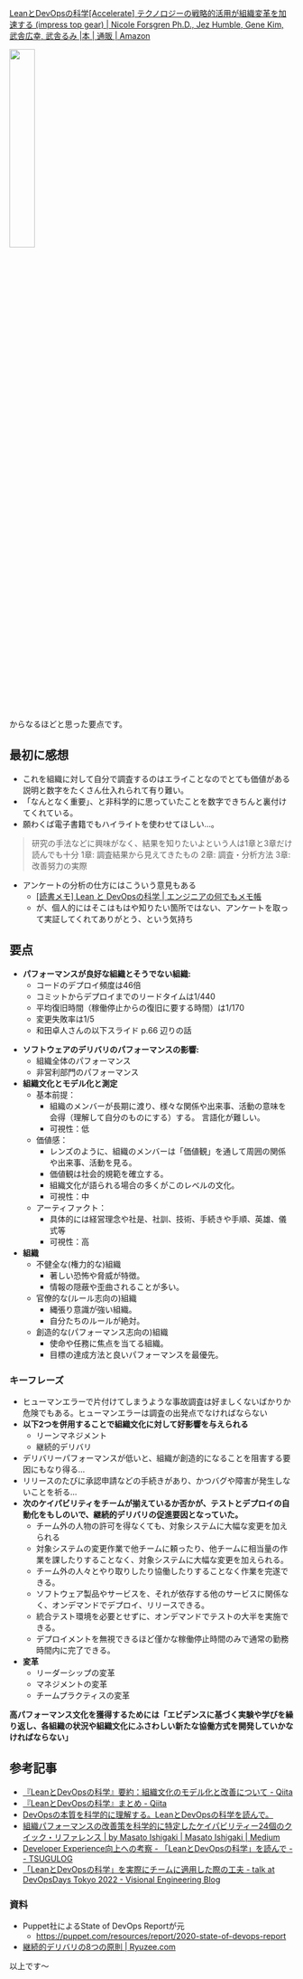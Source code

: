 [LeanとDevOpsの科学[Accelerate] テクノロジーの戦略的活用が組織変革を加速する (impress top gear) | Nicole Forsgren Ph.D., Jez Humble, Gene Kim, 武舎広幸, 武舎るみ |本 | 通販 | Amazon](https://www.amazon.co.jp/dp/4295004901)

<img src="https://img.ips.co.jp/ij/18/1118101029/1118101029-520x.jpg" width=30%> 

からなるほどと思った要点です。

## 最初に感想

- これを組織に対して自分で調査するのはエライことなのでとても価値がある説明と数字をたくさん仕入れられて有り難い。
- 「なんとなく重要」、と非科学的に思っていたことを数字できちんと裏付けてくれている。
- 願わくば電子書籍でもハイライトを使わせてほしい...。


> 研究の手法などに興味がなく、結果を知りたいよという人は1章と3章だけ読んでも十分
> 1章: 調査結果から見えてきたもの
2章: 調査・分析方法
3章: 改善努力の実際

- アンケートの分析の仕方にはこういう意見もある
    - [[読書メモ] Lean と DevOpsの科学 | エンジニアの何でもメモ帳](https://www.engineer-memo.net/20200418-6560)
    - が、個人的にはそこはもはや知りたい箇所ではない、アンケートを取って実証してくれてありがとう、という気持ち
    



## 要点

- **パフォーマンスが良好な組織とそうでない組織:**
    - コードのデプロイ頻度は46倍
    - コミットからデプロイまでのリードタイムは1/440
    - 平均復旧時間（稼働停止からの復旧に要する時間）は1/170
    - 変更失敗率は1/5
    - 和田卓人さんの以下スライド p.66 辺りの話

<script async class="speakerdeck-embed" data-slide="66" data-id="9ca54caac3db4344bdd140015dc5e081" data-ratio="1.77777777777778" src="//speakerdeck.com/assets/embed.js"></script>


- **ソフトウェアのデリバリのパフォーマンスの影響:**
    - 組織全体のパフォーマンス
    - 非営利部門のパフォーマンス
- **組織文化とモデル化と測定**
    - 基本前提：
        - 組織のメンバーが長期に渡り、様々な関係や出来事、活動の意味を会得（理解して自分のものにする）する。
言語化が難しい。
        - 可視性：低
    - 価値感：
        - レンズのように、組織のメンバーは「価値観」を通して周囲の関係や出来事、活動を見る。
        - 価値観は社会的規範を確立する。
        - 組織文化が語られる場合の多くがこのレベルの文化。
        - 可視性：中
    - アーティファクト：
        - 具体的には経営理念や社是、社訓、技術、手続きや手順、英雄、儀式等
        - 可視性：高
- **組織**
    - 不健全な(権力的な)組織
        - 著しい恐怖や脅威が特徴。
        - 情報の隠蔽や歪曲されることが多い。
    - 官僚的な(ルール志向の)組織
        - 縄張り意識が強い組織。
        - 自分たちのルールが絶対。
    - 創造的な(パフォーマンス志向の)組織
        - 使命や任務に焦点を当てる組織。
        - 目標の達成方法と良いパフォーマンスを最優先。

### キーフレーズ

- ヒューマンエラーで片付けてしまうような事故調査は好ましくないばかりか危険でもある。ヒューマンエラーは調査の出発点でなければならない
- **以下2つを併用することで組織文化に対して好影響を与えられる**
    - リーンマネジメント
    - 継続的デリバリ
- デリバリーパフォーマンスが低いと、組織が創造的になることを阻害する要因にもなり得る...
- リリースのたびに承認申請などの手続きがあり、かつバグや障害が発生しないことを祈る...
- **次のケイパビリティをチームが揃えているか否かが、テストとデプロイの自動化をもしのいで、継続的デリバリの促進要因となっていた。**
    - チーム外の人物の許可を得なくても、対象システムに大幅な変更を加えられる
    - 対象システムの変更作業で他チームに頼ったり、他チームに相当量の作業を課したりすることなく、対象システムに大幅な変更を加えられる。
    - チーム外の人々とやり取りしたり協働したりすることなく作業を完遂できる。
    - ソフトウェア製品やサービスを、それが依存する他のサービスに関係なく、オンデマンドでデプロイ、リリースできる。
    - 統合テスト環境を必要とせずに、オンデマンドでテストの大半を実施できる。
    - デプロイメントを無視できるほど僅かな稼働停止時間のみで通常の勤務時間内に完了できる。
- **変革**
    - リーダーシップの変革
    - マネジメントの変革
    - チームプラクティスの変革


**高パフォーマンス文化を獲得するためには「エビデンスに基づく実験や学びを繰り返し、各組織の状況や組織文化にふさわしい新たな協働方式を開発していかなければならない」**



## 参考記事

- [『LeanとDevOpsの科学』要約：組織文化のモデル化と改善について - Qiita](https://qiita.com/Atzz/items/59fed7f8bfc646f5e6bb)
- [『LeanとDevOpsの科学』まとめ - Qiita](https://qiita.com/takeshi_nozawa/items/c115379fafeb263ed807)
- [DevOpsの本質を科学的に理解する。LeanとDevOpsの科学を読んで。](https://blog.mosuke.tech/entry/2019/12/26/the-science-of-lean-software-and-devops/)
- [組織パフォーマンスの改善策を科学的に特定したケイパビリティー24個のクイック・リファレンス | by Masato Ishigaki | Masato Ishigaki | Medium](https://medium.com/i35-267/%E7%B5%84%E7%B9%94%E3%83%91%E3%83%95%E3%82%A9%E3%83%BC%E3%83%9E%E3%83%B3%E3%82%B9%E3%81%AE%E6%94%B9%E5%96%84%E7%AD%96%E3%82%92%E7%A7%91%E5%AD%A6%E7%9A%84%E3%81%AB%E7%89%B9%E5%AE%9A%E3%81%97%E3%81%9F%E3%82%B1%E3%82%A4%E3%83%91%E3%83%93%E3%83%AA%E3%83%86%E3%82%A3%E3%83%BC24%E5%80%8B%E3%81%AE%E3%82%AF%E3%82%A4%E3%83%83%E3%82%AF-%E3%83%AA%E3%83%95%E3%82%A1%E3%83%AC%E3%83%B3%E3%82%B9-a7853db201ee)
- [Developer Experience向上への考察 - 「LeanとDevOpsの科学」を読んで - - TSUGULOG](https://yoshitsugu.net/posts/2018-12-21-lean-devops-and-dx.html)
- [「LeanとDevOpsの科学」を実際にチームに適用した際の工夫 - talk at DevOpsDays Tokyo 2022 - Visional Engineering Blog](https://engineering.visional.inc/blog/412/devops-days-tokyo-2022-after/)

### 資料
- Puppet社によるState of DevOps Reportが元
    - https://puppet.com/resources/report/2020-state-of-devops-report
- [継続的デリバリの8つの原則 | Ryuzee.com](https://www.ryuzee.com/contents/blog/4172)


以上です～
